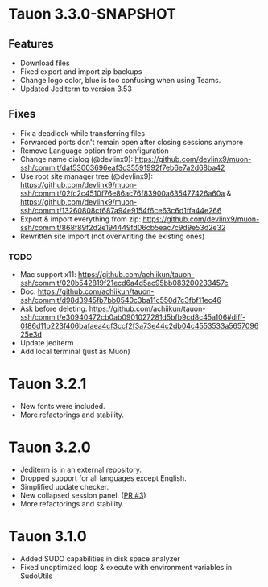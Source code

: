 # Tauon 3.3.0-SNAPSHOT

## Features

- Download files
- Fixed export and import zip backups
- Change logo color, blue is too confusing when using Teams.
- Updated Jediterm to version 3.53

## Fixes

- Fix a deadlock while transferring files
- Forwarded ports don't remain open after closing sessions anymore
- Remove Language option from configuration
- Change name dialog (@devlinx9): https://github.com/devlinx9/muon-ssh/commit/daf53003696eaf3c35591992f7eb6e7a2d68ba42
- Use root site manager tree (@devlinx9): https://github.com/devlinx9/muon-ssh/commit/02fc2c4510f76e86ac76f83900a635477426a60a & https://github.com/devlinx9/muon-ssh/commit/13260808cf687a94e9154f6ce63c6d1ffa44e266
- Export & import everything from zip: https://github.com/devlinx9/muon-ssh/commit/868f89f2d2e194449fd06cb5eac7c9d9e53d2e32
- Rewritten site import (not overwriting the existing ones)

### TODO

- Mac support x11: https://github.com/achiikun/tauon-ssh/commit/020b542819f21ecd6a4d5ac95bb083200233457c
- Doc: https://github.com/achiikun/tauon-ssh/commit/d98d3945fb7bb0540c3ba11c550d7c3fbf11ec46
- Ask before deleting: https://github.com/achiikun/tauon-ssh/commit/e30940472cb0ab0901027281d5bfb9cd8c45a106#diff-0f86d11b223f406bafaea4cf3ccf2f3a73e44c2db04c4553533a565709625e3d
- Update jediterm
- Add local terminal (just as Muon)

# Tauon 3.2.1

- New fonts were included.
- More refactorings and stability.

# Tauon 3.2.0

- Jediterm is in an external repository.
- Dropped support for all languages except English.
- Simplified update checker.
- New collapsed session panel. ([PR #3](https://github.com/achiikun/tauon-ssh/pull/3))
- More refactorings and stability.

# Tauon 3.1.0

- Added SUDO capabilities in disk space analyzer
- Fixed unoptimized loop & execute with environment variables in SudoUtils

